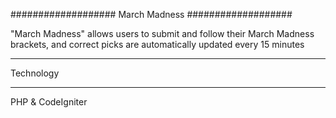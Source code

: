 ###################
March Madness
###################

"March Madness" allows users to submit and follow their March Madness brackets, and correct picks are automatically updated every 15 minutes

*******************
Technology
*******************

PHP & CodeIgniter